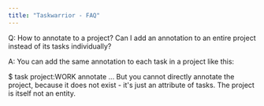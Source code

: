 ```yaml
---
title: "Taskwarrior - FAQ"
---
```


Q: How to annotate to a project?
Can I add an annotation to an entire project instead of its tasks individually?

A: You can add the same annotation to each task in a project like this:

$ task project:WORK annotate ...
But you cannot directly annotate the project, because it does not exist - it's just an attribute of tasks.
The project is itself not an entity.

